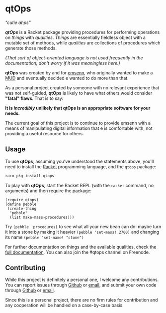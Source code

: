 # qtOps
*"cutie ahps"*

***qtOps*** is a Racket package providing procedures for performing operations on *things* with *qualities*. *Things* are essentially fieldless object with a mutable set of methods, while *qualities* are collections of procedures which generate those methods.

*(That sort of object-oriented language is not used frequently in the documentation; don't worry if it was meaningless here.)*

**qtOps** was created by and for [emsenn](https://emsenn.net), who originally wanted to make a [MUD](https://en.wikipedia.org/wiki/MUD) and eventually decided e wanted to do more than that.

As a personal project created by someone with no relevant experience that was not self-guided, **qtOps** is likely to have what others would consider **"fatal" flaws**. That is to say:

**It is *incredibly* unlikely that qtOps is an appropriate software for your needs.**

The current goal of this project is to continue to provide emsenn with a means of manipulating digital information that e is comfortable with, not providing a useful resource for others.

## Usage

To use **qtOps**, assuming you've understood the statements above, you'll need to install the [Racket](https://racket-lang.org/) programming language, and the `qtops` package:

```sh
raco pkg install qtops
```

To play with **qtOps**, start the Racket REPL (with the `racket` command, no arguments) and then require the package:

```racket
(require qtops)
(define pebble
 (create-thing
  "pebble"
  (list make-mass-procedures)))
```

Try `(pebble 'procedures)` to see what all your new bean can do: maybe turn it into a stone by making it heavier `(pebble 'set-mass! 2700)` and changing its name `(pebble 'set-name! "stone")`

For further documentation on things and the available qualities, check the [full documentation](https://docs.racket-lang.org/qtops/index.html). You can also join the #qtops channel on Freenode.

## Contributing

While this project is definitely a personal one, I welcome any contributions. You can report issues through [Github](https://github.com/emsenn/qtops/issues/new) or [email](mailto:emsenn+qtops@emsenn.net), and submit your own code through [Github](https://github.com/emsenn/qtops/compare) or [email](mailto:emsenn+qtops@emsenn.net).

Since this is a personal project, there are no firm rules for contribution and any cooperation will be handled on a case-by-case basis.
